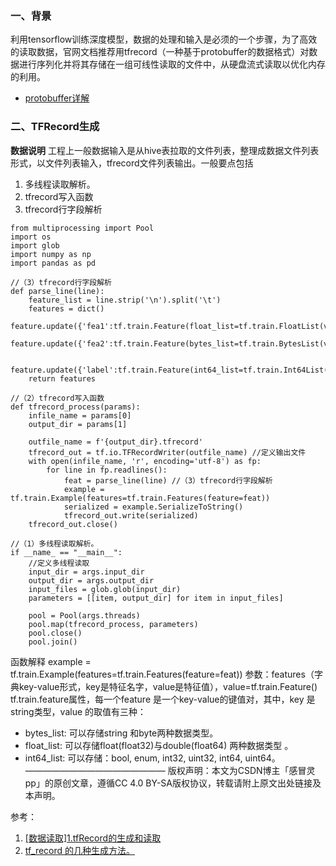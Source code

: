 ### 一、背景
利用tensorflow训练深度模型，数据的处理和输入是必须的一个步骤，为了高效的读取数据，官网文档推荐用tfrecord（一种基于protobuffer的数据格式）对数据进行序列化并将其存储在一组可线性读取的文件中，从硬盘流式读取以优化内存的利用。
- [protobuffer详解](https://zhuanlan.zhihu.com/p/432875529)

### 二、TFRecord生成
**数据说明**
工程上一般数据输入是从hive表拉取的文件列表，整理成数据文件列表形式，以文件列表输入，tfrecord文件列表输出。一般要点包括
1. 多线程读取解析。
2. tfrecord写入函数
3. tfrecord行字段解析

```
from multiprocessing import Pool
import os
import glob
import numpy as np
import pandas as pd
 
//（3）tfrecord行字段解析	
def parse_line(line):
    feature_list = line.strip('\n').split('\t')
    features = dict()
    feature.update({'fea1':tf.train.Feature(float_list=tf.train.FloatList(value=np.array(feature_list[0],dtype=np.float)))})
    feature.update({'fea2':tf.train.Feature(bytes_list=tf.train.BytesList(value=feature_list[1]))})
 
    feature.update({'label':tf.train.Feature(int64_list=tf.train.Int64List(value=feature_list[2]))})
    return features
 
//（2）tfrecord写入函数
def tfrecord_process(params):
    infile_name = params[0]
    output_dir = params[1]
	
    outfile_name = f'{output_dir}.tfrecord'
    tfrecord_out = tf.io.TFRecordWriter(outfile_name) //定义输出文件
    with open(infile_name, 'r', encoding='utf-8') as fp:
        for line in fp.readlines():
            feat = parse_line(line) //（3）tfrecord行字段解析
            example = tf.train.Example(features=tf.train.Features(feature=feat))
            serialized = example.SerializeToString()
            tfrecord_out.write(serialized)
    tfrecord_out.close()
 
//（1）多线程读取解析。
if __name_ == "__main__":
    //定义多线程读取
    input_dir = args.input_dir
    output_dir = args.output_dir
    input_files = glob.glob(input_dir)
    parameters = [[item, output_dir] for item in input_files]
 
    pool = Pool(args.threads)
    pool.map(tfrecord_process, parameters)
    pool.close()
    pool.join()
```

函数解释
example = tf.train.Example(features=tf.train.Features(feature=feat))
参数：features（字典key-value形式，key是特征名字，value是特征值），value=tf.train.Feature()
tf.train.feature属性，每一个feature 是一个key-value的键值对，其中，key 是string类型，value 的取值有三种：
* bytes_list: 可以存储string 和byte两种数据类型。
* float_list: 可以存储float(float32)与double(float64) 两种数据类型 。
* int64_list: 可以存储：bool, enum, int32, uint32, int64, uint64。
————————————————
版权声明：本文为CSDN博主「感冒灵pp」的原创文章，遵循CC 4.0 BY-SA版权协议，转载请附上原文出处链接及本声明。


参考：
1. [[数据读取]1.tfRecord的生成和读取]([https://blog.csdn.net/lht_okk/article/details/122929430](https://zhuanlan.zhihu.com/p/462458423))
2. [tf_record 的几种生成方法。](https://www.jianshu.com/p/26b331bfb393)


